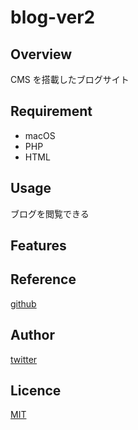 # blog-ver2

## Overview

CMS を搭載したブログサイト

## Requirement

- macOS
- PHP
- HTML

## Usage

ブログを閲覧できる

## Features

## Reference

[github](https://github.com/panique/php-login-one-file)

## Author

[twitter](https://twitter.com)

## Licence

[MIT](https://......)
